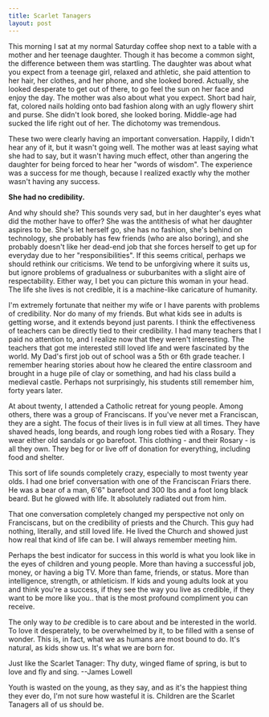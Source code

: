 ```yaml
---
title: Scarlet Tanagers
layout: post
---
```


This morning I sat at my normal Saturday coffee shop next to a table with a mother and her teenage daughter.  Though it has become a common sight, the difference between them was startling.  The daughter was about what you expect from a teenage girl, relaxed and athletic, she paid attention to her hair, her clothes, and her phone, and she looked bored.  Actually, she looked desperate to get out of there, to go feel the sun on her face and enjoy the day.  The mother was also about what you expect.  Short bad hair, fat, colored nails holding onto bad fashion along with an ugly flowery shirt and purse.  She didn't look bored, she looked boring.  Middle-age had sucked the life right out of her.  The dichotomy was tremendous.  

These two were clearly having an important conversation.  Happily, I didn't hear any of it, but it wasn't going well.  The mother was at least saying what she had to say, but it wasn't having much effect, other than angering the daughter for being forced to hear her "words of wisdom".  The experience was a success for me though, because I realized exactly why the mother wasn't having any success.

**She had no credibility.**

And why should she?  This sounds very sad, but in her daughter's eyes what did the mother have to offer?  She was the antithesis of what her daughter aspires to be.  She's let herself go, she has no fashion, she's behind on technology, she probably has few friends (who are also boring), and she probably doesn't like her dead-end job that she forces herself to get up for everyday due to her "responsibilities".  If this seems critical, perhaps we should rethink our criticisms.  We tend to be unforgiving where it suits us, but ignore problems of gradualness or suburbanites with a slight aire of respectability.  Either way, I bet you can picture this woman in your head.  The life she lives is not credible, it is a machine-like caricature of humanity.

I'm extremely fortunate that neither my wife or I have parents with problems of credibility.  Nor do many of my friends.  But what kids see in adults is getting worse, and it extends beyond just parents.  I think the effectiveness of teachers can be directly tied to their credibility.  I had many teachers that I paid no attention to, and I realize now that they weren't interesting.  The teachers that got me interested still loved life and were fascinated by the world.  My Dad's first job out of school was a 5th or 6th grade teacher.  I remember hearing stories about how he cleared the entire classroom and brought in a huge pile of clay or something, and had his class build a medieval castle.  Perhaps not surprisingly, his students still remember him, forty years later.

At about twenty, I attended a Catholic retreat for young people.  Among others, there was a group of Franciscans.  If you've never met a Franciscan, they are a sight.  The focus of their lives is in full view at all times.  They have shaved heads, long beards, and rough long robes tied with a Rosary.  They wear either old sandals or go barefoot.  This clothing - and their Rosary - is all they own.  They beg for or live off of donation for everything, including food and shelter.  

This sort of life sounds completely crazy, especially to most twenty year olds.  I had one brief conversation with one of the Franciscan Friars there.  He was a bear of a man, 6'6" barefoot and 300 lbs and a foot long black beard.  But he glowed with life.  It absolutely radiated out from him.  

That one conversation completely changed my perspective not only on Franciscans, but on the credibility of priests and the Church.  This guy had nothing, literally, and still loved life.  He lived the Church and showed just how real that kind of life can be.  I will always remember meeting him.

Perhaps the best indicator for success in this world is what you look like in the eyes of children and young people.  More than having a successful job, money, or having a big TV.  More than fame, friends, or status.  More than intelligence, strength, or athleticism.  If kids and young adults look at you and think you're a success, if they see the way you live as credible, if they want to be more like you.. that is the most profound compliment you can receive.

The only way to _be_ credible is to care about and be interested in the world.  To love it desperately, to be overwhelmed by it, to be filled with a sense of wonder.  This is, in fact, what we as humans are most bound to do.  It's natural, as kids show us.  It's what we are born for.

Just like the Scarlet Tanager:
	Thy duty, winged flame of spring,
	is but to love and fly and sing.
	--James Lowell

Youth is wasted on the young, as they say, and as it's the happiest thing they ever do, I'm not sure how wasteful it is.  Children are the Scarlet Tanagers all of us should be.

